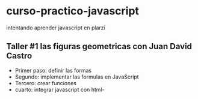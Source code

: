# curso-practico-javascript
intentando aprender javascript en plarzi

## Taller #1 las figuras geometricas con Juan David Castro

- Primer paso: definir las formas
- Segundo: implementar las formulas en JavaScript
- Tercero: crear funciones
- cuarto: integrar javascript con html-

